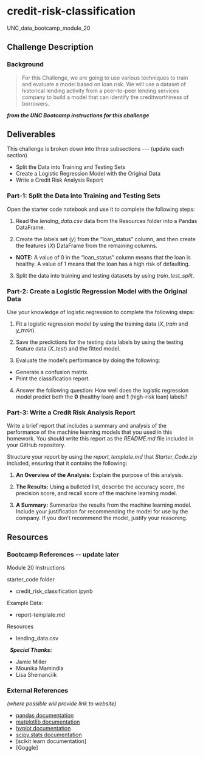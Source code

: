 # credit-risk-classification
UNC_data_bootcamp_module_20

## Challenge Description
### Background
> For this Challenge, we are going to use various techniques to train and evaluate a model based on loan risk. We will use a dataset of historical lending activity from a peer-to-peer lending services company to build a model that can identify the creditworthiness of borrowers.

***from the UNC Bootcamp instructions for this challenge***

## Deliverables
This challenge is broken down into three subsections --- (update each section)
* Split the Data into Training and Testing Sets
* Create a Logistic Regression Model with the Original Data
* Write a Credit Risk Analysis Report


### Part-1: Split the Data into Training and Testing Sets
Open the starter code notebook and use it to complete the following steps:

1) Read the _lending_data.csv_ data from the Resources folder into a Pandas DataFrame.

2) Create the labels set (_y_) from the “loan_status” column, and then create the features (_X_) DataFrame from the remaining columns.

  * __NOTE:__ A value of 0 in the “loan_status” column means that the loan is healthy. A value of 1 means that the loan has a high risk of defaulting.

3) Split the data into training and testing datasets by using _train_test_split_.



### Part-2: Create a Logistic Regression Model with the Original Data
Use your knowledge of logistic regression to complete the following steps:

1) Fit a logistic regression model by using the training data (_X_train_ and _y_train_).

2) Save the predictions for the testing data labels by using the testing feature data (_X_test_) and the fitted model.

3) Evaluate the model’s performance by doing the following:
  * Generate a confusion matrix.
  * Print the classification report.

4) Answer the following question: How well does the logistic regression model predict both the __0__ (healthy loan) and __1__ (high-risk loan) labels?




### Part-3: Write a Credit Risk Analysis Report
Write a brief report that includes a summary and analysis of the performance of the machine learning models that you used in this homework. You should write this report as the _README.md_ file included in your GitHub repository.

Structure your report by using the _report_template.md_ that _Starter_Code.zip_ included, ensuring that it contains the following:

1) __An Overview of the Analysis:__ Explain the purpose of this analysis.

2) __The Results:__ Using a bulleted list, describe the accuracy score, the precision score, and recall score of the machine learning model.

3) __A Summary:__ Summarize the results from the machine learning model. Include your justification for recommending the model for use by the company. If you don’t recommend the model, justify your reasoning.







## Resources
### Bootcamp References -- update later
Module 20 Instructions

starter_code folder
* credit_risk_classification.ipynb


Example Data:
* report-template.md


Resources
* lending_data.csv


 
***Special Thanks:***
* Jamie Miller
* Mounika Mamindla
* Lisa Shemanciik
 
### External References
_(where possible will provide link to website)_
* [pandas documentation](https://pandas.pydata.org/docs/reference/general_functions.html)
* [matplotlib documentation](https://matplotlib.org/stable/index.html)
* [hvplot documentation](https://hvplot.holoviz.org/reference/geopandas/points.html)
* [scipy.stats documentation](https://docs.scipy.org/doc/scipy/reference/stats.html)
* [scikit learn documentation]
* [Goggle]

